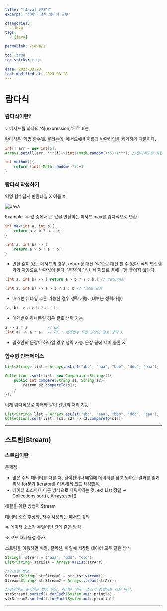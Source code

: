 ```yaml
---
title: "[Java] 람다식"
excerpt: "자바의 정석 람다식 공부"

categories:
  - Java
tags:
  - [java]

permalink: /java/1

toc: true
toc_sticky: true
 
date: 2023-03-28
last_modified_at: 2023-03-28
---
```


# 람다식

### 람다식이란?

<aside>
💡 메서드를 하나의 ‘식(expression)’으로 표현

</aside>

람다식은 ‘익명 함수’로 불리는데, 메서드에서 이름과 반환타입을 제거하기 때문이다.

```java
int[] arr = new int[5];
Arrays.setAll(arr, ***(i)->(int)(Math.random()*5)+1***); //람다식으로 표현
```

```java
int method(){
	return (int)(Math.random()*5)+1;
} 
```

### 람다식 작성하기

익명 함수답게 반환타입 X 이름 X

![Java](https://jsw6701.github.io/assets/images/posts_img/230328/java/1.png)

Example. 두 값 중에서 큰 값을 반환하는 메서드 max를 람다식으로 변환

```java
int max(int a, int b){
	return a > b ? a : b;
}
```

```java
(int a, int b) -> {
	return a > b ? a : b;
}
```

- 반환 값이 있는 메서드의 경우, return문 대신 ‘식’으로 대신 할 수 있다. 식의 연산결과가 자동으로 반환값이 된다. ‘문장’이 아닌 ‘식’이므로 끝에 ‘;’을 붙이지 않는다.

```java
(int a, int b) -> { return a > b ? a : b;} // return문

(int a, int b) -> a > b ? a : b // 식으로 표현
```

- 매개변수 타입 추론 가능한 경우 생략 가능. (대부분 생략가능)

```java
(a, b) -> a > b ? a : b
```

- 매개변수 하나뿐일 경우 괄호 생략 가능

```java
a -> a * a         // OK
(int a) -> a * a   // OK : 매개변수 타입 있으면 괄호 생략 X
```

- 괄호안의 문장이 하나일 경우 생략 가능. 문장 끝에 세미 콜론 X

### 함수형 인터페이스

```java
List<String> list = Arrays.asList("abc", "aaa", "bbb", "ddd", "aaa");

Collections.sort(list, new Comparator<String>(){
	public int compare(String s1, String s2){
		retrun s2.compareTo(s1);
	}
});
```

이제 람다식으로 아래와 같이 간단히 처리 가능.

```java
List<String> list = Arrays.asList("abc", "aaa", "bbb", "ddd", "aaa");
Collections.sort(list, (s1, s2) -> s2.compareTo(s1));
```

---

## 스트림(Stream)

### 스트림이란

문제점

- 많은 수의 데이터를 다를 때, 컬렉션이나 배열에 데이터를 담고 원하는 결과를 얻기 위해 for문과 Iterator를 이용해서 코드 작성했음.
- 데이터 소스마다 다른 방식으로 다뤄야하는 것. ex) List 정렬 → Collections.sort(), Arrays.sort()

해결을 위한 방법이 Stream

데이터 소스 추상화, 자주 사용되는 메서드 정의

⇒ 데이터 소스가 무엇이던 간에 같은 방식

⇒ 코드 재사용성 증가

스트림을 이용하면 배열, 컬렉션, 파일에 저장된 데이터 모두 같은 방식

```java
String[] strArr = {"aaa", "ddd", "ccc"};
List<String> strList = Arrays.asList(strArr);

//스트림 생성
Stream<String> strStream1 = strList.stream();
Stream<String> strStream2 = Arrays.stream(strArr);

//정렬하고 출력하는 방법 동일. 하지만 데이터 소스가 정렬되는 것은 아님.
strStream1.sorted().forEach(System.out::println);
strStream2.sorted().forEach(System.out::println);
```

---